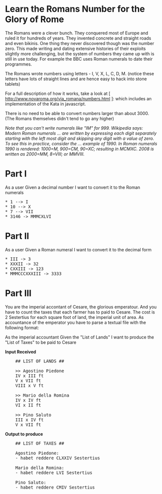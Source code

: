Learn the Romans Number for the Glory of Rome
======================================

The Romans were a clever bunch. They conquered most of Europe and ruled it for hundreds of years. They invented concrete and straight roads and even bikinis. 
One thing they never discovered though was the number zero. This made writing and dating extensive histories of their exploits slightly more challenging, but the system of numbers they came up with is still in use today. For example the BBC uses Roman numerals to date their programmes.

The Romans wrote numbers using letters - I, V, X, L, C, D, M. (notice these letters have lots of straight lines and are hence easy to hack into stone tablets)

For a full description of how it works, take a look at [ http://www.novaroma.org/via_romana/numbers.html ]: which includes an implementation of the Kata in javascript.

There is no need to be able to convert numbers larger than about 3000. (The Romans themselves didn't tend to go any higher)

*Note that you can't write numerals like "IM" for 999. Wikipedia says: Modern Roman numerals ... are written by expressing each digit separately starting with the left most digit and skipping any digit with a value of zero. To see this in practice, consider the ... example of 1990. In Roman numerals 1990 is rendered: 1000=M, 900=CM, 90=XC; resulting in MCMXC. 2008 is written as 2000=MM, 8=VIII; or MMVIII.*

Part I
===================
As a user
	Given a decimal number
	I want to convert it to the Roman numerals

<pre>
* 1 --> I
* 10 --> X
* 7 --> VII
* 3146 -> MMMCXLVI
</pre>

Part II
===================
As a user
	Given a Roman numeral
	I want to convert it to the decimal form
	
<pre>
* III -> 3
* XXXII -> 32
* CXXIII -> 123
* MMMCCCXXXIII -> 3333
</pre>


Part III
===================
You are the imperial accontant of Cesare, the glorious emperatour. And you have to count the taxes that each farmer has to paid to Cesare. 
The cost is 2 Sestertius for each square foot of land, the imperial unit of area.
As accountance of the emperator you have to parse a textual file with the following format:
	
As the imperial accountant
	Given the "List of Lands"
	I want to produce the "List of Taxes" to be paid to Cesare
	
		
**Input Received**
<pre>
	## LIST OF LANDS ##
	
	>> Agostino Piedone
	IV x III ft
	V x VII ft
	VIII x V ft
	
	>> Mario della Romina
	IV x IV ft
	VI x II ft
	
	>> Pino Saluto
	III x IV ft
	V x VII ft
</pre>
	
**Output to produce**
<pre>
	## LIST OF TAXES ##

	Agostino Piedone:
	- habet reddere CLXXIV Sestertius
	
	Mario della Romina:
	- habet reddere LVI Sestertius
	 
	Pino Saluto: 
	- habet reddere CMIV Sestertius
</pre>

